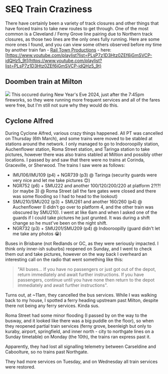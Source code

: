 # SEQ Train Craziness

There have certainly been a variety of track closures and other things that have forced trains to take new routes to get through. One of the most common is a Cleveland / Ferny Grove line pairing due to Northern track closures, as those two lines are the only ones fully running. Here are some more ones I found, and you can view some others observed before my time by another train fan - [Rail Town Productions](https://www.youtube.com/@RailTownProductions) - here: [https://www.youtube.com/playlist?list=PLsP7z1D3Htz0ZEf6jGmSVCP-idQHz5_9t](https://www.youtube.com/playlist?list=PLsP7z1D3Htz0ZEf6jGmSVCP-idQHz5_9t)

## Doomben train at Milton

![](../media/Doomben_At_Milton.jpeg)
This occured during New Year's Eve 2024, just after the 7:45pm fireworks, so they were running more frequent services and all of the fares were free, but I'm still not sure why they would do this.

## Cyclone Alfred

During Cyclone Alfred, various crazy things happened. All PT was cancelled on Thursday (6th March), and some trains were moved to be stabled at stations around the network. I only managed to go to Indooroopilly station, Auchenflower station, Roma Street station, and Taringa station to take pictures, however there was also trains stabled at Miltion and possibly other locations. I passed by and saw that there were no trains at Corinda, Graceville, or Sherwood. The trains I saw were as follows:

- IMU106/IMU109 (p4) + NGR739 (p3) @ Taringa (security guards were very nice and let me take pictures 😊)
- NGR752 (p6) + SMU222 and another 100/120/200/220 at platform 2?!?! (or maybe 3) @ Roma Street (all the fare gates were closed and there was some flooding so I had to head to the lookout)
- SMU210/SMU202 (p3) + SMU261 and another 160/260 (p4) @ Auchenflower (I didn't go over to platform 4, and the other train was obscured by SMU210). I went at like 6am and when I asked one of the guards if I could take pictures he just grunted. It was during a shift change so he must've been on the night shift.
- NGR732 (p3) + SMU201/SMU209 (p4) @ Indooroopilly (guard didn't let me take any photos 😭)

Buses in Brisbane (not Redlands or GC, as they were seriously impacted. I think only inner-ish suburbs) reopened on Sunday, and I went to check them out and take pictures, however on the way back I overheard an interesting call on the radio that went something like this:

> "All buses... If you have no passengers or just got out of the depot, return immediately and await further instructions. If you have passengers, continue until you have none then return to the depot immediately and await further instructions".

Turns out, at ~11am, they cancelled the bus services. While I was walking back to my house, I spotted a ferry heading upstream past Milton, despite there not being any ferry services. Kinda sus.

Roma Street had some minor flooding (I passed by on the way to the busway, and it looked like there was a big puddle on the floor), so when they reopened partial train services (ferny grove, beenleigh but only to kuraby, airport, springfield, and inner north - city to northgate lines on a Sunday timetable) on Monday (the 10th), the trains ran express past it.

Apparently, they had lost all signalling telemetry between Carseldine and Caboolture, so no trains past Northgate.

They had more services on Tuesday, and on Wednesday all train services were restored.
